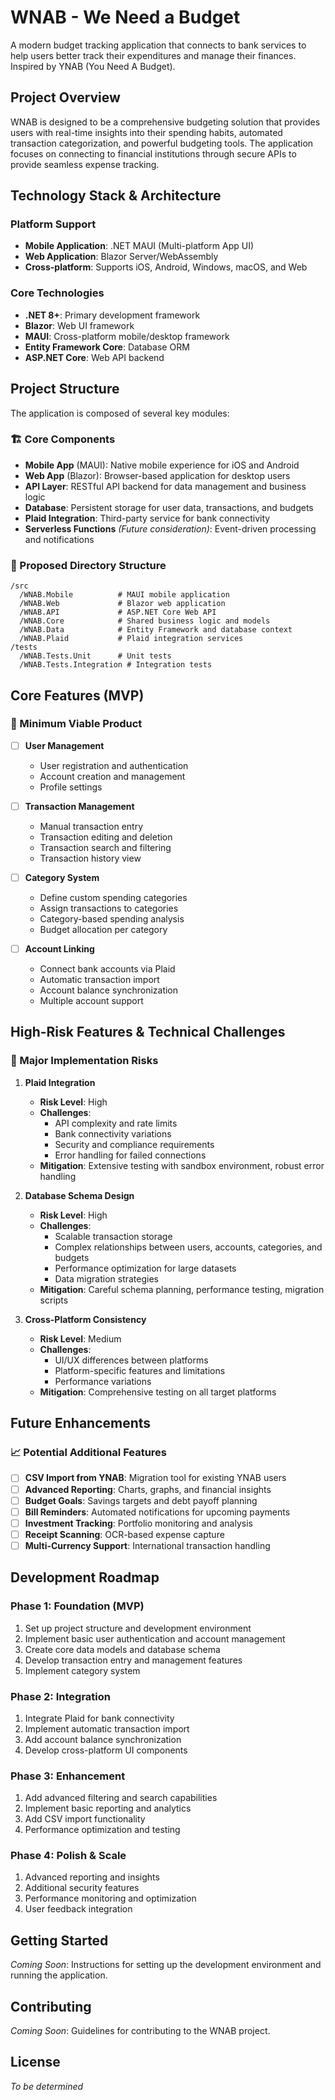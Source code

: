 # WNAB - We Need a Budget

A modern budget tracking application that connects to bank services to help users better track their expenditures and manage their finances. Inspired by YNAB (You Need A Budget).

## Project Overview

WNAB is designed to be a comprehensive budgeting solution that provides users with real-time insights into their spending habits, automated transaction categorization, and powerful budgeting tools. The application focuses on connecting to financial institutions through secure APIs to provide seamless expense tracking.

## Technology Stack & Architecture

### Platform Support
- **Mobile Application**: .NET MAUI (Multi-platform App UI)
- **Web Application**: Blazor Server/WebAssembly
- **Cross-platform**: Supports iOS, Android, Windows, macOS, and Web

### Core Technologies
- **.NET 8+**: Primary development framework
- **Blazor**: Web UI framework
- **MAUI**: Cross-platform mobile/desktop framework
- **Entity Framework Core**: Database ORM
- **ASP.NET Core**: Web API backend

## Project Structure

The application is composed of several key modules:

### 🏗️ Core Components
- **Mobile App** (MAUI): Native mobile experience for iOS and Android
- **Web App** (Blazor): Browser-based application for desktop users
- **API Layer**: RESTful API backend for data management and business logic
- **Database**: Persistent storage for user data, transactions, and budgets
- **Plaid Integration**: Third-party service for bank connectivity
- **Serverless Functions** *(Future consideration)*: Event-driven processing and notifications

### 📁 Proposed Directory Structure
```
/src
  /WNAB.Mobile          # MAUI mobile application
  /WNAB.Web             # Blazor web application  
  /WNAB.API             # ASP.NET Core Web API
  /WNAB.Core            # Shared business logic and models
  /WNAB.Data            # Entity Framework and database context
  /WNAB.Plaid           # Plaid integration services
/tests
  /WNAB.Tests.Unit      # Unit tests
  /WNAB.Tests.Integration # Integration tests
```

## Core Features (MVP)

### 🎯 Minimum Viable Product
- [ ] **User Management**
  - User registration and authentication
  - Account creation and management
  - Profile settings

- [ ] **Transaction Management**
  - Manual transaction entry
  - Transaction editing and deletion
  - Transaction search and filtering
  - Transaction history view

- [ ] **Category System**
  - Define custom spending categories
  - Assign transactions to categories
  - Category-based spending analysis
  - Budget allocation per category

- [ ] **Account Linking**
  - Connect bank accounts via Plaid
  - Automatic transaction import
  - Account balance synchronization
  - Multiple account support

## High-Risk Features & Technical Challenges

### 🚨 Major Implementation Risks

1. **Plaid Integration**
   - **Risk Level**: High
   - **Challenges**: 
     - API complexity and rate limits
     - Bank connectivity variations
     - Security and compliance requirements
     - Error handling for failed connections
   - **Mitigation**: Extensive testing with sandbox environment, robust error handling

2. **Database Schema Design**
   - **Risk Level**: High
   - **Challenges**:
     - Scalable transaction storage
     - Complex relationships between users, accounts, categories, and budgets
     - Performance optimization for large datasets
     - Data migration strategies
   - **Mitigation**: Careful schema planning, performance testing, migration scripts

3. **Cross-Platform Consistency**
   - **Risk Level**: Medium
   - **Challenges**:
     - UI/UX differences between platforms
     - Platform-specific features and limitations
     - Performance variations
   - **Mitigation**: Comprehensive testing on all target platforms

## Future Enhancements

### 📈 Potential Additional Features
- [ ] **CSV Import from YNAB**: Migration tool for existing YNAB users
- [ ] **Advanced Reporting**: Charts, graphs, and financial insights
- [ ] **Budget Goals**: Savings targets and debt payoff planning
- [ ] **Bill Reminders**: Automated notifications for upcoming payments
- [ ] **Investment Tracking**: Portfolio monitoring and analysis
- [ ] **Receipt Scanning**: OCR-based expense capture
- [ ] **Multi-Currency Support**: International transaction handling

## Development Roadmap

### Phase 1: Foundation (MVP)
1. Set up project structure and development environment
2. Implement basic user authentication and account management
3. Create core data models and database schema
4. Develop transaction entry and management features
5. Implement category system

### Phase 2: Integration
1. Integrate Plaid for bank connectivity
2. Implement automatic transaction import
3. Add account balance synchronization
4. Develop cross-platform UI components

### Phase 3: Enhancement
1. Add advanced filtering and search capabilities
2. Implement basic reporting and analytics
3. Add CSV import functionality
4. Performance optimization and testing

### Phase 4: Polish & Scale
1. Advanced reporting and insights
2. Additional security features
3. Performance monitoring and optimization
4. User feedback integration

## Getting Started

*Coming Soon*: Instructions for setting up the development environment and running the application.

## Contributing

*Coming Soon*: Guidelines for contributing to the WNAB project.

## License

*To be determined*
